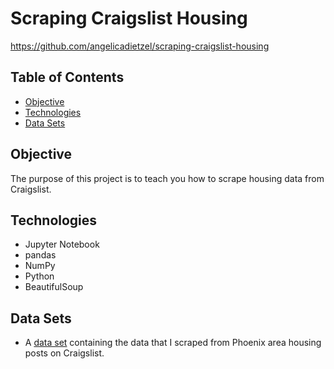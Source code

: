 # Scraping Craigslist Housing

https://github.com/angelicadietzel/scraping-craigslist-housing

## Table of Contents
* [Objective](#objective)
* [Technologies](#technologies)
* [Data Sets](#data-sets)

## Objective
The purpose of this project is to teach you how to scrape housing data from Craigslist.

## Technologies
- Jupyter Notebook
- pandas
- NumPy
- Python
- BeautifulSoup

## Data Sets
- A [data set](https://github.com/angelicadietzel/scraping-craigslist-housing/blob/main/scraping_craigslist_housing/phx_apts.csv) containing the data that I scraped from Phoenix area housing posts on Craigslist. 
